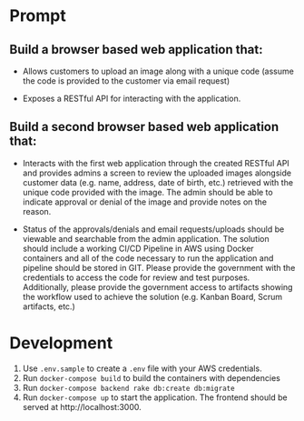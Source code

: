 # Prompt

## Build a browser based web application that:
* Allows customers to upload an image along with a unique code (assume the code is provided to the customer via email request)

* Exposes a RESTful API for interacting with the application.

## Build a second browser based web application that:

* Interacts with the first web application through the created RESTful API and provides admins a screen to review the uploaded images alongside customer data (e.g. name, address, date of birth, etc.) retrieved with the unique code provided with the image. The admin should be able to indicate approval or denial of the image and provide notes on the reason.

* Status of the approvals/denials and email requests/uploads should be viewable and searchable from the admin application.
The solution should include a working CI/CD Pipeline in AWS using Docker containers and all of the code necessary to run the application and pipeline should be stored in GIT. Please provide the government with the credentials to access the code for review and test purposes. Additionally, please provide the government access to artifacts showing the workflow used to achieve the solution (e.g. Kanban Board, Scrum artifacts, etc.)

# Development

1. Use `.env.sample` to create a `.env` file with your AWS credentials.
2. Run `docker-compose build` to build the containers with dependencies
3. Run `docker-compose backend rake db:create db:migrate`
4. Run `docker-compose up` to start the application.  The frontend should be served at http://localhost:3000.
